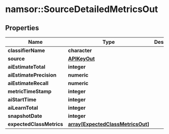 # namsor::SourceDetailedMetricsOut

## Properties
Name | Type | Description | Notes
------------ | ------------- | ------------- | -------------
**classifierName** | **character** |  | [optional] 
**source** | [**APIKeyOut**](APIKeyOut.md) |  | [optional] 
**aiEstimateTotal** | **integer** |  | [optional] 
**aiEstimatePrecision** | **numeric** |  | [optional] 
**aiEstimateRecall** | **numeric** |  | [optional] 
**metricTimeStamp** | **integer** |  | [optional] 
**aiStartTime** | **integer** |  | [optional] 
**aiLearnTotal** | **integer** |  | [optional] 
**snapshotDate** | **integer** |  | [optional] 
**expectedClassMetrics** | [**array[ExpectedClassMetricsOut]**](ExpectedClassMetricsOut.md) |  | [optional] 


